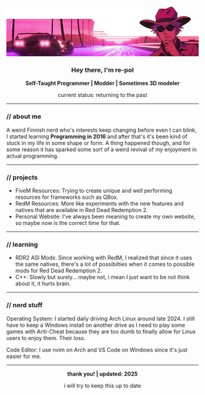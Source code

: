 ![Header](readme-header.png)
<h3 align="center">Hey there, I'm <span>re-pol</span></h3>
<p align="center">
  <b>Self-Taught Programmer | Modder | Sometimes 3D modeler</b>
</p>
<p align="center">
    <span>current status:</span> <span>returning to the past</span>
</p>

<hr>
<h3>// about me</h3>
<div>
<p>A weird <span>Finnish</span> nerd who's interests keep changing before even I can blink, I started learning <strong>Programming in 2016</strong> and after that's it's been kind of stuck in my life in some shape or form. A thing happened though, and for some reason it has sparked some sort of a weird revival of my enjoyment in actual programming.</p>
</div>

<hr>
<h3>// projects</h3>
<div>
<ul>
    <li>FiveM Resources: Trying to create unique and well performing resources for frameworks such as QBox.</li>
    <li>RedM Resources: More like experiments with the new features and natives that are available in Red Dead Redemption 2.</li>
    <li>Personal Website: I've always been meaning to create my own website, so maybe now is the correct time for that.</li>
</ul>
</div>

<hr>
<h3>// learning</h3>
<div>
<ul>
    <li>RDR2 ASI Mods: <span>Since working with RedM, I realized that since it uses the same natives, there's a lot of possibilties when it comes to possible mods for Red Dead Redemption 2.</span></li>
    <li>C++: <span>Slowly but surely... maybe not, i mean I just want to be not think about it, it hurts brain.</span></li>
</ul>
</div>

<hr>
<h3>// nerd stuff</h3>
<div>
<p><span>Operating System:</span> I started daily driving <span>Arch Linux</span> around late 2024. I still have to keep a Windows install on another drive as I need to play some games with Anti-Cheat because they are too dumb to finally allow for Linux users to enjoy them. Their loss.</p>
<p><span>Code Editor:</span> I use <span>nvim</span> on Arch and VS Code on Windows since it's just easier for me.</p>
</div>

<hr>
<p align="center">
  <b>thank you! | updated: 2025</b>
</p>
<p align="center">
    <span>i will try to keep this up to date</span>
</p>
